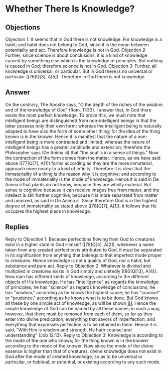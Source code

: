 # Whether There Is Knowledge?
## Objections
Objection 1: It seems that in God there is not knowledge. For knowledge is a habit; and habit does not belong to God, since it is the mean between potentiality and act. Therefore knowledge is not in God.
Objection 2: Further, since science is about conclusions, it is a kind of knowledge caused by something else which is the knowledge of principles. But nothing is caused in God; therefore science is not in God.
Objection 3: Further, all knowledge is universal, or particular. But in God there is no universal or particular ([76]Q[3], A[5]). Therefore in God there is not knowledge.
## Answer
On the contrary, The Apostle says, "O the depth of the riches of the wisdom and of the knowledge of God" (Rom. 11:33).
I answer that, In God there exists the most perfect knowledge. To prove this, we must note that intelligent beings are distinguished from non-intelligent beings in that the latter possess only their own form; whereas the intelligent being is naturally adapted to have also the form of some other thing; for the idea of the thing known is in the knower. Hence it is manifest that the nature of a non-intelligent being is more contracted and limited; whereas the nature of intelligent beings has a greater amplitude and extension; therefore the Philosopher says (De Anima iii) that "the soul is in a sense all things." Now the contraction of the form comes from the matter. Hence, as we have said above ([77]Q[7], A[1]) forms according as they are the more immaterial, approach more nearly to a kind of infinity. Therefore it is clear that the immateriality of a thing is the reason why it is cognitive; and according to the mode of immateriality is the mode of knowledge. Hence it is said in De Anima ii that plants do not know, because they are wholly material. But sense is cognitive because it can receive images free from matter, and the intellect is still further cognitive, because it is more separated from matter and unmixed, as said in De Anima iii. Since therefore God is in the highest degree of immateriality as stated above ([78]Q[7], A[1]), it follows that He occupies the highest place in knowledge.
## Replies
Reply to Objection 1: Because perfections flowing from God to creatures exist in a higher state in God Himself ([79]Q[4], A[2]), whenever a name taken from any created perfection is attributed to God, it must be separated in its signification from anything that belongs to that imperfect mode proper to creatures. Hence knowledge is not a quality of God, nor a habit; but substance and pure act.
Reply to Objection 2: Whatever is divided and multiplied in creatures exists in God simply and unitedly ([80]Q[13], A[4]). Now man has different kinds of knowledge, according to the different objects of His knowledge. He has "intelligence" as regards the knowledge of principles; he has "science" as regards knowledge of conclusions; he has "wisdom," according as he knows the highest cause; he has "counsel" or "prudence," according as he knows what is to be done. But God knows all these by one simple act of knowledge, as will be shown [81](A[7]). Hence the simple knowledge of God can be named by all these names; in such a way, however, that there must be removed from each of them, so far as they enter into divine predication, everything that savors of imperfection; and everything that expresses perfection is to be retained in them. Hence it is said, "With Him is wisdom and strength, He hath counsel and understanding" (Job 12:13).
Reply to Objection 3: Knowledge is according to the mode of the one who knows; for the thing known is in the knower according to the mode of the knower. Now since the mode of the divine essence is higher than that of creatures, divine knowledge does not exist in God after the mode of created knowledge, so as to be universal or particular, or habitual, or potential, or existing according to any such mode.